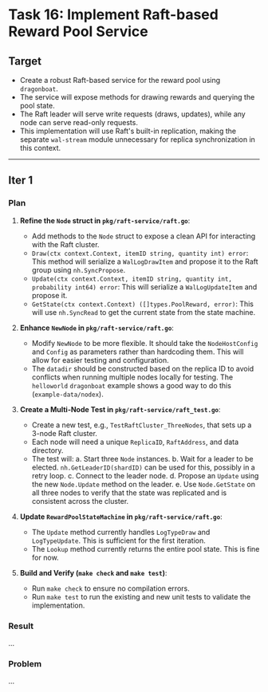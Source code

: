 # Task 16: Implement Raft-based Reward Pool Service

## Target

- Create a robust Raft-based service for the reward pool using `dragonboat`.
- The service will expose methods for drawing rewards and querying the pool state.
- The Raft leader will serve write requests (draws, updates), while any node can serve read-only requests.
- This implementation will use Raft's built-in replication, making the separate `wal-stream` module unnecessary for replica synchronization in this context.

---

## Iter 1

### Plan

1.  **Refine the `Node` struct in `pkg/raft-service/raft.go`**:
    *   Add methods to the `Node` struct to expose a clean API for interacting with the Raft cluster.
    *   `Draw(ctx context.Context, itemID string, quantity int) error`: This method will serialize a `WalLogDrawItem` and propose it to the Raft group using `nh.SyncPropose`.
    *   `Update(ctx context.Context, itemID string, quantity int, probability int64) error`: This will serialize a `WalLogUpdateItem` and propose it.
    *   `GetState(ctx context.Context) ([]types.PoolReward, error)`: This will use `nh.SyncRead` to get the current state from the state machine.

2.  **Enhance `NewNode` in `pkg/raft-service/raft.go`**:
    *   Modify `NewNode` to be more flexible. It should take the `NodeHostConfig` and `Config` as parameters rather than hardcoding them. This will allow for easier testing and configuration.
    *   The `datadir` should be constructed based on the replica ID to avoid conflicts when running multiple nodes locally for testing. The `helloworld` `dragonboat` example shows a good way to do this (`example-data/nodex`).

3.  **Create a Multi-Node Test in `pkg/raft-service/raft_test.go`**:
    *   Create a new test, e.g., `TestRaftCluster_ThreeNodes`, that sets up a 3-node Raft cluster.
    *   Each node will need a unique `ReplicaID`, `RaftAddress`, and data directory.
    *   The test will:
        a. Start three `Node` instances.
        b. Wait for a leader to be elected. `nh.GetLeaderID(shardID)` can be used for this, possibly in a retry loop.
        c. Connect to the leader node.
        d. Propose an `Update` using the new `Node.Update` method on the leader.
        e. Use `Node.GetState` on all three nodes to verify that the state was replicated and is consistent across the cluster.

4.  **Update `RewardPoolStateMachine` in `pkg/raft-service/raft.go`**:
    *   The `Update` method currently handles `LogTypeDraw` and `LogTypeUpdate`. This is sufficient for the first iteration.
    *   The `Lookup` method currently returns the entire pool state. This is fine for now.

5.  **Build and Verify (`make check` and `make test`)**:
    *   Run `make check` to ensure no compilation errors.
    *   Run `make test` to run the existing and new unit tests to validate the implementation.

### Result
...

### Problem
...
